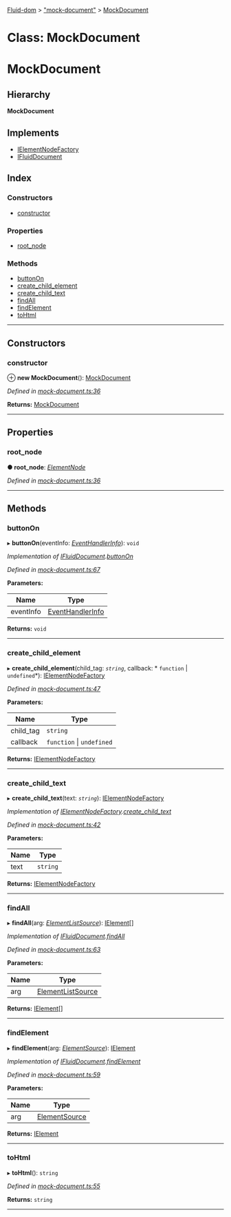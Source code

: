 [Fluid-dom](../README.md) > ["mock-document"](../modules/_mock_document_.md) > [MockDocument](../classes/_mock_document_.mockdocument.md)

# Class: MockDocument

MockDocument
============

## Hierarchy

**MockDocument**

## Implements

* [IElementNodeFactory](../interfaces/_mock_document_nodes_.ielementnodefactory.md)
* [IFluidDocument](../interfaces/_i_fluid_document_.ifluiddocument.md)

## Index

### Constructors

* [constructor](_mock_document_.mockdocument.md#constructor)

### Properties

* [root_node](_mock_document_.mockdocument.md#root_node)

### Methods

* [buttonOn](_mock_document_.mockdocument.md#buttonon)
* [create_child_element](_mock_document_.mockdocument.md#create_child_element)
* [create_child_text](_mock_document_.mockdocument.md#create_child_text)
* [findAll](_mock_document_.mockdocument.md#findall)
* [findElement](_mock_document_.mockdocument.md#findelement)
* [toHtml](_mock_document_.mockdocument.md#tohtml)

---

## Constructors

<a id="constructor"></a>

###  constructor

⊕ **new MockDocument**(): [MockDocument](_mock_document_.mockdocument.md)

*Defined in [mock-document.ts:36](https://github.com/WazzaMo/fluid-dom/blob/cb271c8/src/mock-document.ts#L36)*

**Returns:** [MockDocument](_mock_document_.mockdocument.md)

___

## Properties

<a id="root_node"></a>

###  root_node

**● root_node**: *[ElementNode](_mock_document_nodes_.elementnode.md)*

*Defined in [mock-document.ts:36](https://github.com/WazzaMo/fluid-dom/blob/cb271c8/src/mock-document.ts#L36)*

___

## Methods

<a id="buttonon"></a>

###  buttonOn

▸ **buttonOn**(eventInfo: *[EventHandlerInfo](../interfaces/_event_handler_info_.eventhandlerinfo.md)*): `void`

*Implementation of [IFluidDocument](../interfaces/_i_fluid_document_.ifluiddocument.md).[buttonOn](../interfaces/_i_fluid_document_.ifluiddocument.md#buttonon)*

*Defined in [mock-document.ts:67](https://github.com/WazzaMo/fluid-dom/blob/cb271c8/src/mock-document.ts#L67)*

**Parameters:**

| Name | Type |
| ------ | ------ |
| eventInfo | [EventHandlerInfo](../interfaces/_event_handler_info_.eventhandlerinfo.md) |

**Returns:** `void`

___
<a id="create_child_element"></a>

###  create_child_element

▸ **create_child_element**(child_tag: *`string`*, callback: * `function` &#124; `undefined`*): [IElementNodeFactory](../interfaces/_mock_document_nodes_.ielementnodefactory.md)

*Defined in [mock-document.ts:47](https://github.com/WazzaMo/fluid-dom/blob/cb271c8/src/mock-document.ts#L47)*

**Parameters:**

| Name | Type |
| ------ | ------ |
| child_tag | `string` |
| callback |  `function` &#124; `undefined`|

**Returns:** [IElementNodeFactory](../interfaces/_mock_document_nodes_.ielementnodefactory.md)

___
<a id="create_child_text"></a>

###  create_child_text

▸ **create_child_text**(text: *`string`*): [IElementNodeFactory](../interfaces/_mock_document_nodes_.ielementnodefactory.md)

*Implementation of [IElementNodeFactory](../interfaces/_mock_document_nodes_.ielementnodefactory.md).[create_child_text](../interfaces/_mock_document_nodes_.ielementnodefactory.md#create_child_text)*

*Defined in [mock-document.ts:42](https://github.com/WazzaMo/fluid-dom/blob/cb271c8/src/mock-document.ts#L42)*

**Parameters:**

| Name | Type |
| ------ | ------ |
| text | `string` |

**Returns:** [IElementNodeFactory](../interfaces/_mock_document_nodes_.ielementnodefactory.md)

___
<a id="findall"></a>

###  findAll

▸ **findAll**(arg: *[ElementListSource](../interfaces/_element_list_source_.elementlistsource.md)*): [IElement](../interfaces/_i_element_.ielement.md)[]

*Implementation of [IFluidDocument](../interfaces/_i_fluid_document_.ifluiddocument.md).[findAll](../interfaces/_i_fluid_document_.ifluiddocument.md#findall)*

*Defined in [mock-document.ts:63](https://github.com/WazzaMo/fluid-dom/blob/cb271c8/src/mock-document.ts#L63)*

**Parameters:**

| Name | Type |
| ------ | ------ |
| arg | [ElementListSource](../interfaces/_element_list_source_.elementlistsource.md) |

**Returns:** [IElement](../interfaces/_i_element_.ielement.md)[]

___
<a id="findelement"></a>

###  findElement

▸ **findElement**(arg: *[ElementSource](../interfaces/_element_source_.elementsource.md)*): [IElement](../interfaces/_i_element_.ielement.md)

*Implementation of [IFluidDocument](../interfaces/_i_fluid_document_.ifluiddocument.md).[findElement](../interfaces/_i_fluid_document_.ifluiddocument.md#findelement)*

*Defined in [mock-document.ts:59](https://github.com/WazzaMo/fluid-dom/blob/cb271c8/src/mock-document.ts#L59)*

**Parameters:**

| Name | Type |
| ------ | ------ |
| arg | [ElementSource](../interfaces/_element_source_.elementsource.md) |

**Returns:** [IElement](../interfaces/_i_element_.ielement.md)

___
<a id="tohtml"></a>

###  toHtml

▸ **toHtml**(): `string`

*Defined in [mock-document.ts:55](https://github.com/WazzaMo/fluid-dom/blob/cb271c8/src/mock-document.ts#L55)*

**Returns:** `string`

___

